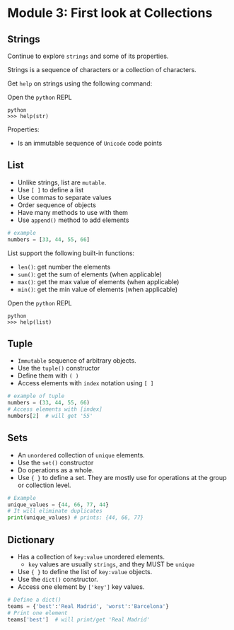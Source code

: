 
# Module 3: First look at Collections

## Strings
Continue to explore `strings` and some of its properties. 

Strings is a sequence of characters or a collection of characters. 

Get `help` on strings using the following command: 

Open the `python` REPL
```
python
>>> help(str)
```

Properties: 
- Is an immutable sequence of `Unicode` code points

## List 
- Unlike strings, list are `mutable`.
- Use `[ ]` to define a list
- Use commas to separate values
- Order sequence of objects
- Have many methods to use with them
- Use `append()` method to add elements 

```python
# example
numbers = [33, 44, 55, 66]
```

List support the following built-in functions: 
- `len()`: get number the elements
- `sum()`: get the sum of elements (when applicable)
- `max()`: get the max value of elements (when applicable)
- `min()`: get the min value of elements (when applicable)

Open the `python` REPL
```
python
>>> help(list)
```

## Tuple
- `Immutable` sequence of arbitrary objects.
- Use the `tuple()` constructor
- Define them with `( )` 
- Access elements with `index` notation using `[ ]`

```python
# example of tuple
numbers = (33, 44, 55, 66)
# Access elements with [index]
numbers[2]  # will get '55'
```

## Sets
- An `unordered` collection of `unique` elements.
- Use the `set()` constructor
- Do operations as a whole. 
- Use `{ }` to define a set.
They are mostly use for operations at the group or collection level.

```python
# Example
unique_values = {44, 66, 77, 44}
# It will eliminate duplicates
print(unique_values) # prints: {44, 66, 77}
```

## Dictionary

- Has a collection of `key:value` unordered elements.
    - `key` values are usually `strings`, and they MUST be `unique`
- Use `{ }` to define the list of `key:value` objects.
- Use the `dict()` constructor.
- Access one element by `['key']` key values.

```python
# Define a dict()
teams = {'best':'Real Madrid', 'worst':'Barcelona'}
# Print one element
teams['best']  # will print/get 'Real Madrid'
```